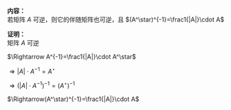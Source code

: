**内容：**  
若矩阵 $A$ 可逆，则它的伴随矩阵也可逆，且 $(A^\star)^{-1}=\frac1{|A|}\cdot A$   
  
**证明：**  
矩阵 $A$ 可逆  
  
 $\Rightarrow A^{-1}=\frac1{|A|}\cdot A^\star$   
  
 $\Rightarrow |A|\cdot A^{-1}=A^\star$   
  
 $\Rightarrow (|A|\cdot A^{-1})^{-1}  
=(A^\star)^{-1}$   
  
 $\Rightarrow(A^\star)^{-1}=\frac1{|A|}\cdot A$   
  
